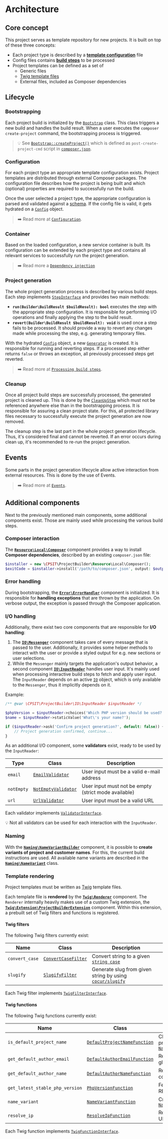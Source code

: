 # Architecture

## Core concept

This project serves as template repository for new projects. It is built on top of
these three concepts:

* Each project type is described by a [**template configuration**](#Configuration) file
* Config files contains [**build steps**](#project-generation) to be processed
* Project templates can be defined as a set of
  - Generic files
  - [Twig template files](#template-rendering)
  - External files, included as Composer dependencies

## Lifecycle

### Bootstrapping

Each project build is initialized by the [`Bootstrap`](../src/Bootstrap.php) class.
This class triggers a new build and handles the build result. When a user executes
the `composer create-project` command, the bootstrapping process is triggered.

> :bulb: See [`Bootstrap::createProject()`](../src/Bootstrap.php) which is defined as
> `post-create-project-cmd` script in [`composer.json`](../composer.json).

### Configuration

For each project type an appropriate template configuration exists. Project templates
are distributed through external Composer packages. The configuration file describes
how the project is being built and which (optional) properties are required to
successfully run the build.

Once the user selected a project type, the appropriate configuration is parsed and
validated against a [schema](../resources/config.schema.json). If the config file is
valid, it gets hydrated on a [`Config`](../src/Builder/Config/Config.php) object.

> :arrow_right: Read more at [`Configuration`](configuration.md).

### Container

Based on the loaded configuration, a new service container is built. Its
configuration can be extended by each project type and contains all
relevant services to successfully run the project generation.

> :arrow_right: Read more a [`Dependency injection`](dependency-injection.md)

### Project generation

The whole project generation process is described by various build steps. Each step
implements [`StepInterface`](../src/Builder/Generator/Step/StepInterface.php) and
provides two main methods:

* **`run(Builder\BuildResult $buildResult): bool`** executes the step with the
  appropriate step configuration. It is responsible for performing I/O operations
  and finally applying the step to the build result.
* **`revert(Builder\BuildResult $buildResult): void`** is used once a step fails to
  be processed. It should provide a way to revert any changes made while processing
  the step, e.g. generating temporary files.

With the hydrated [`Config`](../src/Builder/Config/Config.php) object, a new
[`Generator`](../src/Builder/Generator/Generator.php) is created. It is responsible for
running and reverting steps. If a processed step either returns `false` or throws
an exception, all previously processed steps get reverted.

> :arrow_right: Read more at [`Processing build steps`](processing-build-steps.md).

### Cleanup

Once all project build steps are successfully processed, the generated project is
cleaned up. This is done by the [`CleanUpStep`](../src/Builder/Generator/Step/CleanUpStep.php)
which must not be referenced anywhere else than in the bootstrapping process. It is
responsible for assuring a clean project state. For this, all protected library
files necessary to successfully execute the project generation are now removed.

The cleanup step is the last part in the whole project generation lifecycle. Thus,
it's considered final and cannot be reverted. If an error occurs during clean up,
it's recommended to re-run the project generation.

## Events

Some parts in the project generation lifecycle allow active interaction from
external resources. This is done by the use of Events.

> :arrow_right: Read more at [`Events`](events.md).

## Additional components

Next to the previously mentioned main components, some additional components exist.
Those are mainly used while processing the various build steps.

### Composer interaction

The [**`Resource\Local\Composer`**](../src/Resource/Local/Composer.php) component
provides a way to install **Composer dependencies**, described by an existing
`composer.json` file:

```php
$installer = new \CPSIT\ProjectBuilder\Resource\Local\Composer();
$exitCode = $installer->install('/path/to/composer.json', output: $output);
```

### Error handling

During bootstrapping, the [**`Error\ErrorHandler`**](../src/Error/ErrorHandler.php)
component is initialized. It is responsible for **handling exceptions** that are
thrown by the application. On verbose output, the exception is passed through the
Composer application.

### I/O handling

Additionally, there exist two core components that are responsible for **I/O handling**:

1. The [**`IO\Messenger`**](../src/IO/Messenger.php) component takes care of every
   message that is passed to the user. Additionally, it provides some helper methods
   to interact with the user or provide a styled output for e.g. new sections or
   user selections.
2. While the `Messenger` mainly targets the application's output behavior, a second
   component [**`IO\InputReader`**](../src/IO/InputReader.php) handles user input.
   It's mainly used when processing interactive build steps to fetch and apply user
   input. The `InputReader` depends on an active [`IO`][1] object, which is only available
   to the `Messenger`, thus it implicitly depends on it.

Example:

```php
/** @var \CPSIT\ProjectBuilder\IO\InputReader $inputReader */

$phpVersion = $inputReader->choices('Which PHP version should be used?', ['8.1', '8.0', '7.4']);
$name = $inputReader->staticValue('What\'s your name?');

if ($inputReader->ask('Confirm project generation?', default: false)) {
    // Project generation confirmed, continue...
}
```

As an additional I/O component, some **validators** exist, ready to be used by the
`InputReader`:

| Type       | Class                                                            | Description                                          |
|------------|------------------------------------------------------------------|------------------------------------------------------|
| `email`    | [`EmailValidator`](../src/IO/Validator/EmailValidator.php)       | User input must be a valid e-mail address            |
| `notEmpty` | [`NotEmptyValidator`](../src/IO/Validator/NotEmptyValidator.php) | User input must not be empty (strict mode available) |
| `url`      | [`UrlValidator`](../src/IO/Validator/UrlValidator.php)           | User input must be a valid URL                       |

Each validator implements [`ValidatorInterface`](../src/IO/Validator/ValidatorInterface.php).

:bulb: Not all validators can be used for each interaction with the `InputReader`.

### Naming

With the [**`Naming\NameVariantBuilder`**](../src/Naming/NameVariantBuilder.php)
component, it is possible to **create variants of project and customer names**. For
this, the current build instructions are used. All available name variants are
described in the [**`Naming\NameVariant`**](../src/Naming/NameVariant.php) class.

### Template rendering

Project templates must be written as [Twig][2] template files.

Each template file is **rendered** by the [**`Twig\Renderer`**](../src/Twig/Renderer.php)
component. The `Renderer` internally heavily makes use of a custom Twig extension, the
[**`Twig\Extension\ProjectBuilderExtension`**](../src/Twig/Extension/ProjectBuilderExtension.php)
component. Within this extension, a prebuilt set of Twig filters and functions is
registered.

#### Twig filters

The following Twig filters currently exist:

| Name           | Class                                                           | Description                                                      |
|----------------|-----------------------------------------------------------------|------------------------------------------------------------------|
| `convert_case` | [`ConvertCaseFilter`](../src/Twig/Filter/ConvertCaseFilter.php) | Convert string to a given [`string case`](../src/StringCase.php) |
| `slugify`      | [`SlugifyFilter`](../src/Twig/Filter/SlugifyFilter.php)         | Generate slug from given string by using [`cocur/slugify`][3]    |

Each Twig filter implements [`TwigFilterInterface`](../src/Twig/Filter/TwigFilterInterface.php).

#### Twig functions

The following Twig functions currently exist:

| Name                            | Class                                                                           | Description                                                                                                                                                  |
|---------------------------------|---------------------------------------------------------------------------------|--------------------------------------------------------------------------------------------------------------------------------------------------------------|
| `is_default_project_name`       | [`DefaultProjectNameFunction`](../src/Twig/Func/DefaultProjectNameFunction.php) | Check if given project name is the default project name as described by [`NameVariantBuilder::isDefaultProjectName()`](../src/Naming/NameVariantBuilder.php) |
| `get_default_author_email`      | [`DefaultAuthorEmailFunction`](../src/Twig/Func/DefaultAuthorEmailFunction.php) | Read default author e-mail address from global Git config                                                                                                    |
| `get_default_author_name`       | [`DefaultAuthorNameFunction`](../src/Twig/Func/DefaultAuthorNameFunction.php)   | Read default author name from global Git config                                                                                                              |
| `get_latest_stable_php_version` | [`PhpVersionFunction`](../src/Twig/Func/PhpVersionFunction.php)                 | Fetch the latest stable PHP version from PHP REST API (response is cached)                                                                                   |
| `name_variant`                  | [`NameVariantFunction`](../src/Twig/Func/NameVariantFunction.php)               | Create name variant with [`NameVariantBuilder::createVariant()`](../src/Naming/NameVariantBuilder.php)                                                       |
| `resolve_ip`                    | [`ResolveIpFunction`](../src/Twig/Func/ResolveIpFunction.php)                   | Resolve IP address for a given hostname or URL                                                                                                               |

Each Twig function implements [`TwigFunctionInterface`](../src/Twig/Func/TwigFunctionInterface.php).

[1]: https://github.com/composer/composer/blob/main/src/Composer/IO/IOInterface.php
[2]: https://twig.symfony.com/
[3]: https://github.com/cocur/slugify
